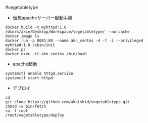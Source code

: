 #vegetabletype

- 仮想apacheサーバー起動手順
```aidl
docker build -t myhttpd:1.0 /Users/akie/Desktop/Workspace/vegetabletype/ --no-cache
docker image ls
docker run -p 8081:80 --name akn_centos -d -t -i --privileged myhttpd:1.0 /sbin/init
docker ps
docker exec -it akn_centos /bin/bash
```
- apache起動
```aidl
systemctl enable httpd.service
systemctl start httpd
```
- デプロイ
```aidl
cd
git clone https://github.com/aknishid/vegetabletype.git
chmod +x bin/fetch
su -l root
/root/vegetabletype/deploy
```
